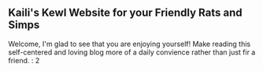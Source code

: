 ## Kaili's Kewl Website for your Friendly Rats and Simps

Welcome, I'm glad to see that you are enjoying yourself! Make reading this self-centered and loving blog more of a daily convience rather than just fir a friend. : 2
